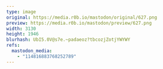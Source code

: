```yaml
---
type: image
original: https://media.r0b.io/mastodon/original/627.png
preview: https://media.r0b.io/mastodon/preview/627.png
width: 3130
height: 1946
blurhash: UbI5.0V@s7e.~padaeoz?tbcozjZotjYWYWY
refs:
  mastodon_media:
    - "114816883768252789"
---
```



